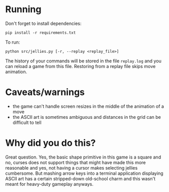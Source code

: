 # Running

Don't forget to install dependencies:

```pip install -r requirements.txt```

To run:

```python src/jellies.py [-r, --replay <replay_file>]```

The history of your commands will be stored in the file `replay.log` and you can reload a game from this file. Restoring from a replay file skips move animation. 

# Caveats/warnings
- the game can't handle screen resizes in the middle of the animation of a move
- the ASCII art is sometimes ambiguous and distances in the grid can be difficult to tell

# Why did you do this?

Great question. Yes, the basic shape primitive in this game is a square and no, curses does not support things that might have made this more reasonable and yes, not having a cursor makes selecting jellies cumbersome. But mashing arrow keys into a terminal application displaying ASCII art has a certain stripped-down old-school charm and this wasn't meant for heavy-duty gameplay anyways. 
